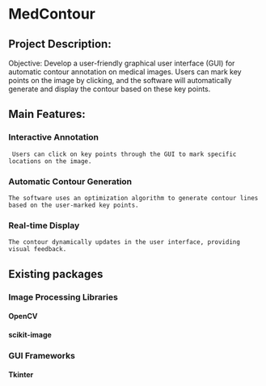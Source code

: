 # MedContour

## Project Description:
Objective: Develop a user-friendly graphical user interface (GUI) for automatic contour annotation on medical images. Users can mark key points on the image by clicking, and the software will automatically generate and display the contour based on these key points.

## Main Features:
### Interactive Annotation
     Users can click on key points through the GUI to mark specific locations on the image.
### Automatic Contour Generation
    The software uses an optimization algorithm to generate contour lines based on the user-marked key points.
### Real-time Display
    The contour dynamically updates in the user interface, providing visual feedback.


## Existing packages
### Image Processing Libraries
#### OpenCV
#### scikit-image

### GUI Frameworks
#### Tkinter




